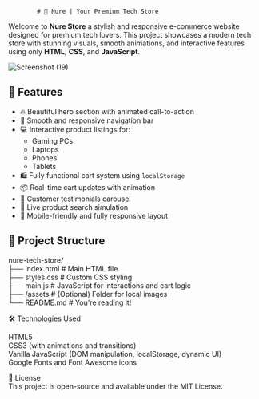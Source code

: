             # 🛒 Nure | Your Premium Tech Store                                                   
                   
Welcome to **Nure Store**  a stylish and responsive e-commerce website designed for premium tech lovers. This project showcases a modern tech store with stunning visuals, smooth animations, and interactive features using only **HTML**, **CSS**, and **JavaScript**.<div> 
![Screenshot (19)](https://github.com/user-attachments/assets/884365aa-1057-45ff-92f8-a9154af372d0
) <!-- Replace with your actual screenshot path --> 
   
## 🌟 Features               
 
- 🔥 Beautiful hero section with animated call-to-action
- 🧭 Smooth and responsive navigation bar
- 💻 Interactive product listings for:
  - Gaming PCs
  - Laptops
  - Phones
  - Tablets
- 🛍️ Fully functional cart system using `localStorage`
- 📦 Real-time cart updates with animation
- 💬 Customer testimonials carousel
- 🔎 Live product search simulation
- 📱 Mobile-friendly and fully responsive layout

## 📂 Project Structure<br>
nure-tech-store/<br>
├── index.html # Main HTML file<br>
├── styles.css # Custom CSS styling<br>
├── main.js # JavaScript for interactions and cart logic<br>
├── /assets # (Optional) Folder for local images<br>
└── README.md # You're reading it! <br>

🛠️ Technologies Used<br>

HTML5 <br>
CSS3 (with animations and transitions)<br>
Vanilla JavaScript (DOM manipulation, localStorage, dynamic UI)<br>
Google Fonts and Font Awesome icons <br>

📃 License<br>
This project is open-source and available under the MIT License.
